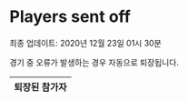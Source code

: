 # Players sent off
최종 업데이트: 2020년 12월 23일 01시 30분


경기 중 오류가 발생하는 경우 자동으로 퇴장됩니다.


| 퇴장된 참가자 |
|:---:|